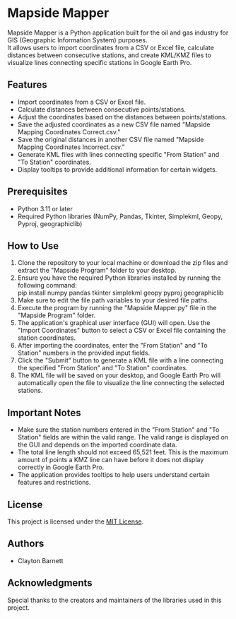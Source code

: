 # Mapside Mapper
Mapside Mapper is a Python application built for the oil and gas industry for GIS (Geographic Information System) purposes. <br>It allows users to import coordinates from a CSV or Excel file, calculate distances between consecutive stations, and create KML/KMZ files to visualize lines connecting specific stations in Google Earth Pro.

## Features
- Import coordinates from a CSV or Excel file.
- Calculate distances between consecutive points/stations.
- Adjust the coordinates based on the distances between points/stations.
- Save the adjusted coordinates as a new CSV file named "Mapside Mapping Coordinates Correct.csv."
- Save the original distances in another CSV file named "Mapside Mapping Coordinates Incorrect.csv."
- Generate KML files with lines connecting specific "From Station" and "To Station" coordinates.
- Display tooltips to provide additional information for certain widgets.

## Prerequisites
- Python 3.11 or later
- Required Python libraries (NumPy, Pandas, Tkinter, Simplekml, Geopy, Pyproj, geographiclib)

## How to Use
1. Clone the repository to your local machine or download the zip files and extract the "Mapside Program" folder to your desktop.
2. Ensure you have the required Python libraries installed by running the following command: <br>pip install numpy pandas tkinter simplekml geopy pyproj geographiclib
3. Make sure to edit the file path variables to your desired file paths.
4. Execute the program by running the "Mapside Mapper.py" file in the "Mapside Program" folder.
5. The application's graphical user interface (GUI) will open. Use the "Import Coordinates" button to select a CSV or Excel file containing the station coordinates.
6. After importing the coordinates, enter the "From Station" and "To Station" numbers in the provided input fields.
7. Click the "Submit" button to generate a KML file with a line connecting the specified "From Station" and "To Station" coordinates.
8. The KML file will be saved on your desktop, and Google Earth Pro will automatically open the file to visualize the line connecting the selected stations.

## Important Notes
- Make sure the station numbers entered in the "From Station" and "To Station" fields are within the valid range. The valid range is displayed on the GUI and depends on the imported coordinate data.
- The total line length should not exceed 65,521 feet. This is the maximum amount of points a KMZ line can have before it does not display correctly in Google Earth Pro.
- The application provides tooltips to help users understand certain features and restrictions.

## License
This project is licensed under the [MIT License](LICENSE).

## Authors
- Clayton Barnett

## Acknowledgments
Special thanks to the creators and maintainers of the libraries used in this project.
